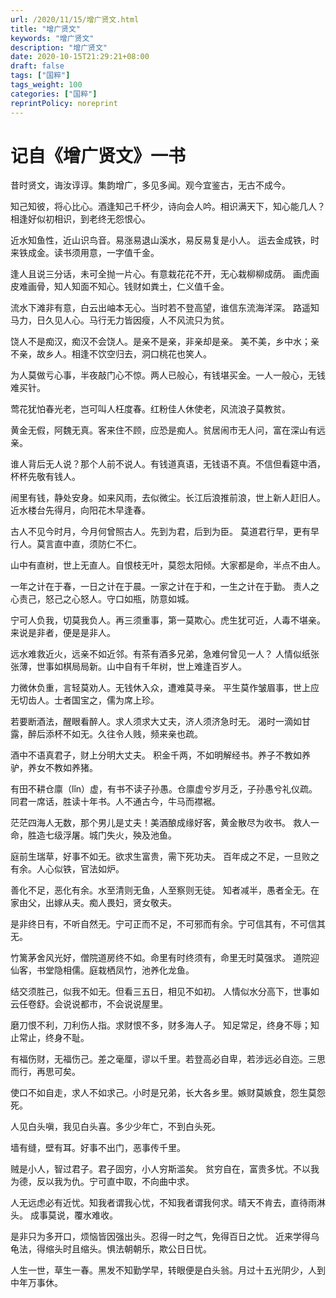 ```yaml
---
url: /2020/11/15/增广贤文.html
title: "增广贤文"
keywords: "增广贤文"
description: "增广贤文"
date: 2020-10-15T21:29:21+08:00
draft: false
tags: ["国粹"]
tags_weight: 100
categories: ["国粹"]
reprintPolicy: noreprint
---
```


# 记自《增广贤文》一书

昔时贤文，诲汝谆谆。集韵增广，多见多闻。观今宜鉴古，无古不成今。

知己知彼，将心比心。酒逢知己千杯少，诗向会人吟。相识满天下，知心能几人？
相逢好似初相识，到老终无怨恨心。

近水知鱼性，近山识鸟音。易涨易退山溪水，易反易复是小人。
运去金成铁，时来铁成金。读书须用意，一字值千金。

逢人且说三分话，未可全抛一片心。有意栽花花不开，无心栽柳柳成荫。
画虎画皮难画骨，知人知面不知心。钱财如粪土，仁义值千金。

流水下滩非有意，白云出岫本无心。当时若不登高望，谁信东流海洋深。
路遥知马力，日久见人心。马行无力皆因瘦，人不风流只为贫。

饶人不是痴汉，痴汉不会饶人。是亲不是亲，非亲却是亲。
美不美，乡中水；亲不亲，故乡人。相逢不饮空归去，洞口桃花也笑人。

为人莫做亏心事，半夜敲门心不惊。两人已般心，有钱堪买金。一人一般心，无钱难买针。

莺花犹怕春光老，岂可叫人枉度春。红粉佳人休使老，风流浪子莫教贫。

黄金无假，阿魏无真。客来住不顾，应恐是痴人。贫居闹市无人问，富在深山有远亲。

谁人背后无人说？那个人前不说人。有钱道真语，无钱语不真。不信但看筵中酒，杯杯先敬有钱人。

闹里有钱，静处安身。如来风雨，去似微尘。长江后浪推前浪，世上新人赶旧人。
近水楼台先得月，向阳花木早逢春。

古人不见今时月，今月何曾照古人。先到为君，后到为臣。
莫道君行早，更有早行人。莫言直中直，须防仁不仁。

山中有直树，世上无直人。自恨枝无叶，莫怨太阳倾。大家都是命，半点不由人。

一年之计在于春，一日之计在于晨。一家之计在于和，一生之计在于勤。
责人之心责己，怒己之心怒人。守口如瓶，防意如城。

宁可人负我，切莫我负人。再三须重事，第一莫欺心。虎生犹可近，人毒不堪亲。来说是非者，便是是非人。

远水难救近火，远亲不如近邻。有茶有酒多兄弟，急难何曾见一人？
人情似纸张张薄，世事如棋局局新。山中自有千年树，世上难逢百岁人。

力微休负重，言轻莫劝人。无钱休入众，遭难莫寻亲。
平生莫作皱眉事，世上应无切齿人。士者国宝之，儒为席上珍。

若要断酒法，醒眼看醉人。求人须求大丈夫，济人须济急时无。
渴时一滴如甘露，醉后添杯不如无。久往令人贱，频来亲也疏。

酒中不语真君子，财上分明大丈夫。
积金千两，不如明解经书。养子不教如养驴，养女不教如养猪。

有田不耕仓廪（lǐn）虚，有书不读子孙愚。仓廪虚兮岁月乏，子孙愚兮礼仪疏。
同君一席话，胜读十年书。人不通古今，牛马而襟裾。

茫茫四海人无数，那个男儿是丈夫！美酒酿成缘好客，黄金散尽为收书。
救人一命，胜造七级浮屠。城门失火，殃及池鱼。

庭前生瑞草，好事不如无。欲求生富贵，需下死功夫。
百年成之不足，一旦败之有余。人心似铁，官法如炉。

善化不足，恶化有余。水至清则无鱼，人至察则无徒。
知者减半，愚者全无。在家由父，出嫁从夫。痴人畏妇，贤女敬夫。

是非终日有，不听自然无。宁可正而不足，不可邪而有余。宁可信其有，不可信其无。

竹篱茅舍风光好，僧院道房终不如。命里有时终须有，命里无时莫强求。
道院迎仙客，书堂隐相儒。庭栽栖凤竹，池养化龙鱼。

结交须胜己，似我不如无。但看三五日，相见不如初。
人情似水分高下，世事如云任卷舒。会说说都市，不会说说屋里。

磨刀恨不利，刀利伤人指。求财恨不多，财多海人子。
知足常足，终身不辱；知止常止，终身不耻。

有福伤财，无福伤己。差之毫厘，谬以千里。若登高必自卑，若涉远必自迩。三思而行，再思可矣。

使口不如自走，求人不如求己。小时是兄弟，长大各乡里。嫉财莫嫉食，怨生莫怨死。

人见白头嗔，我见白头喜。多少少年亡，不到白头死。

墙有缝，壁有耳。好事不出门，恶事传千里。

贼是小人，智过君子。君子固穷，小人穷斯滥矣。
贫穷自在，富贵多忧。不以我为德，反以我为仇。宁可直中取，不向曲中求。

人无远虑必有近忧。知我者谓我心忧，不知我者谓我何求。晴天不肯去，直待雨淋头。
成事莫说，覆水难收。

是非只为多开口，烦恼皆因强出头。忍得一时之气，免得百日之忧。
近来学得乌龟法，得缩头时且缩头。惧法朝朝乐，欺公日日忧。

人生一世，草生一春。黑发不知勤学早，转眼便是白头翁。月过十五光阴少，人到中年万事休。
